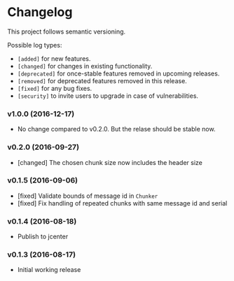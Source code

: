 # Changelog

This project follows semantic versioning.

Possible log types:

- `[added]` for new features.
- `[changed]` for changes in existing functionality.
- `[deprecated]` for once-stable features removed in upcoming releases.
- `[removed]` for deprecated features removed in this release.
- `[fixed]` for any bug fixes.
- `[security]` to invite users to upgrade in case of vulnerabilities.


### v1.0.0 (2016-12-17)

- No change compared to v0.2.0. But the relase should be stable now.

### v0.2.0 (2016-09-27)

- [changed] The chosen chunk size now includes the header size

### v0.1.5 (2016-09-06)

- [fixed] Validate bounds of message id in `Chunker`
- [fixed] Fix handling of repeated chunks with same message id and serial

### v0.1.4 (2016-08-18)

- Publish to jcenter

### v0.1.3 (2016-08-17)

- Initial working release
